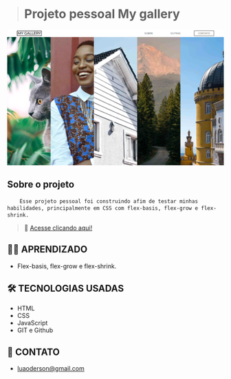 ># Projeto pessoal My gallery

![preview](./assets/.github/preview.png)

## Sobre o projeto
        Esse projeto pessoal foi construindo afim de testar minhas habilidades, principalmente em CSS com flex-basis, flex-grow e flex-shrink.

> 🔗 [Acesse clicando aqui!](https://luandersonalvesdev.github.io/my-gallery)

## 👨‍💻 APRENDIZADO
- Flex-basis, flex-grow e flex-shrink.

## 🛠️ TECNOLOGIAS USADAS 
- HTML
- CSS
- JavaScript
- GIT e Github

## 📧 CONTATO

- luaoderson@gmail.com